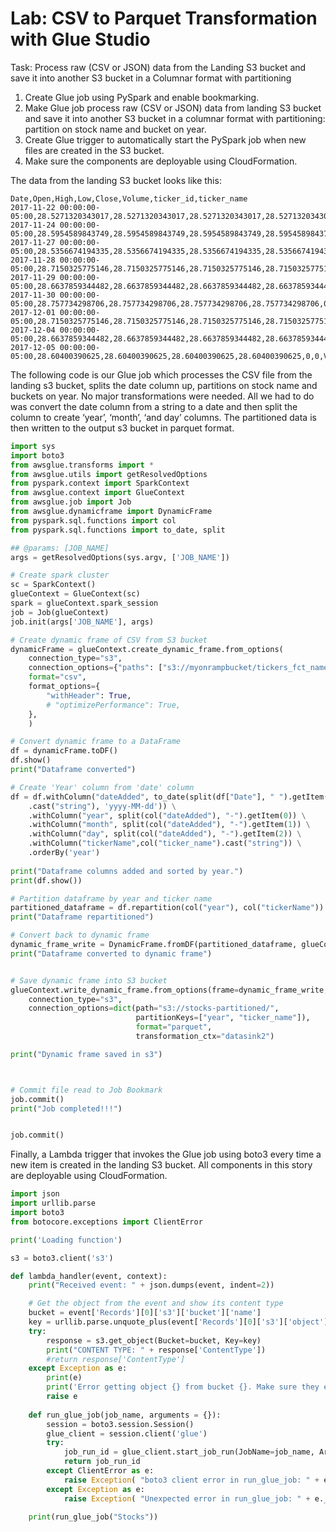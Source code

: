 # Lab: CSV to Parquet Transformation with Glue Studio

Task: Process raw (CSV or JSON) data from the Landing S3 bucket and save it into another S3 bucket in a Columnar format with partitioning

1. Create Glue job using PySpark and enable bookmarking.
2. Make Glue job process raw (CSV or JSON) data from landing S3 bucket and save it into another S3 bucket in a columnar format with partitioning: partition on stock name and bucket on year.
3. Create Glue trigger to automatically start the PySpark job when new files are created in the S3 bucket.
4. Make sure the components are deployable using CloudFormation.

The data from the landing S3 bucket looks like this:

```
Date,Open,High,Low,Close,Volume,ticker_id,ticker_name
2017-11-22 00:00:00-05:00,28.5271320343017,28.5271320343017,28.5271320343017,28.5271320343017,0,0,VASGX
2017-11-24 00:00:00-05:00,28.5954589843749,28.5954589843749,28.5954589843749,28.595458984375,0,0,VASGX
2017-11-27 00:00:00-05:00,28.5356674194335,28.5356674194335,28.5356674194335,28.5356674194335,0,0,VASGX
2017-11-28 00:00:00-05:00,28.7150325775146,28.7150325775146,28.7150325775146,28.7150325775146,0,0,VASGX
2017-11-29 00:00:00-05:00,28.6637859344482,28.6637859344482,28.6637859344482,28.6637859344482,0,0,VASGX
2017-11-30 00:00:00-05:00,28.757734298706,28.757734298706,28.757734298706,28.757734298706,0,0,VASGX
2017-12-01 00:00:00-05:00,28.7150325775146,28.7150325775146,28.7150325775146,28.7150325775146,0,0,VASGX
2017-12-04 00:00:00-05:00,28.6637859344482,28.6637859344482,28.6637859344482,28.6637859344482,0,0,VASGX
2017-12-05 00:00:00-05:00,28.60400390625,28.60400390625,28.60400390625,28.60400390625,0,0,VASGX
```

The following code is our Glue job which processes the CSV file from the landing s3 bucket, splits the date column up, partitions on stock name and buckets on year. No major transformations were needed. All we had to do was convert the date column from a string to a date and then split the column to create ‘year’, ‘month’, ‘and day’ columns. The partitioned data is then written to the output s3 bucket in parquet format.

```py
import sys
import boto3
from awsglue.transforms import *
from awsglue.utils import getResolvedOptions
from pyspark.context import SparkContext
from awsglue.context import GlueContext
from awsglue.job import Job
from awsglue.dynamicframe import DynamicFrame
from pyspark.sql.functions import col
from pyspark.sql.functions import to_date, split

## @params: [JOB_NAME]
args = getResolvedOptions(sys.argv, ['JOB_NAME'])

# Create spark cluster
sc = SparkContext()
glueContext = GlueContext(sc)
spark = glueContext.spark_session
job = Job(glueContext)
job.init(args['JOB_NAME'], args)

# Create dynamic frame of CSV from S3 bucket
dynamicFrame = glueContext.create_dynamic_frame.from_options(
    connection_type="s3",
    connection_options={"paths": ["s3://myonrampbucket/tickers_fct_name.csv"]},
    format="csv",
    format_options={
        "withHeader": True,
        # "optimizePerformance": True,
    },
    )

# Convert dynamic frame to a DataFrame
df = dynamicFrame.toDF()
df.show()
print("Dataframe converted")

# Create 'Year' column from 'date' column
df = df.withColumn("dateAdded", to_date(split(df["Date"], " ").getItem(0)\
    .cast("string"), 'yyyy-MM-dd')) \
    .withColumn("year", split(col("dateAdded"), "-").getItem(0)) \
    .withColumn("month", split(col("dateAdded"), "-").getItem(1)) \
    .withColumn("day", split(col("dateAdded"), "-").getItem(2)) \
    .withColumn("tickerName",col("ticker_name").cast("string")) \
    .orderBy('year')
  
print("Dataframe columns added and sorted by year.")
print(df.show())

# Partition dataframe by year and ticker name
partitioned_dataframe = df.repartition(col("year"), col("tickerName"))
print("Dataframe repartitioned")

# Convert back to dynamic frame
dynamic_frame_write = DynamicFrame.fromDF(partitioned_dataframe, glueContext, "dynamic_frame_write")
print("Dataframe converted to dynamic frame")


# Save dynamic frame into S3 bucket
glueContext.write_dynamic_frame.from_options(frame=dynamic_frame_write, 
    connection_type="s3", 
    connection_options=dict(path="s3://stocks-partitioned/", 
                            partitionKeys=["year", "ticker_name"]), 
                            format="parquet",
                            transformation_ctx="datasink2")

print("Dynamic frame saved in s3")



# Commit file read to Job Bookmark
job.commit()
print("Job completed!!!")


job.commit()
```

Finally, a Lambda trigger that invokes the Glue job using boto3 every time a new item is created in the landing S3 bucket. All components in this story are deployable using CloudFormation.

```py
import json
import urllib.parse
import boto3
from botocore.exceptions import ClientError

print('Loading function')

s3 = boto3.client('s3')

def lambda_handler(event, context):
    print("Received event: " + json.dumps(event, indent=2))

    # Get the object from the event and show its content type
    bucket = event['Records'][0]['s3']['bucket']['name']
    key = urllib.parse.unquote_plus(event['Records'][0]['s3']['object']['key'], encoding='utf-8')
    try:
        response = s3.get_object(Bucket=bucket, Key=key)
        print("CONTENT TYPE: " + response['ContentType'])
        #return response['ContentType']
    except Exception as e:
        print(e)
        print('Error getting object {} from bucket {}. Make sure they exist and your bucket is in the same region as this function.'.format(key, bucket))
        raise e
      
    def run_glue_job(job_name, arguments = {}):
        session = boto3.session.Session()
        glue_client = session.client('glue')
        try:
            job_run_id = glue_client.start_job_run(JobName=job_name, Arguments=arguments)
            return job_run_id
        except ClientError as e:
            raise Exception( "boto3 client error in run_glue_job: " + e.__str__())
        except Exception as e:
            raise Exception( "Unexpected error in run_glue_job: " + e.__str__())
  
    print(run_glue_job("Stocks"))
```
